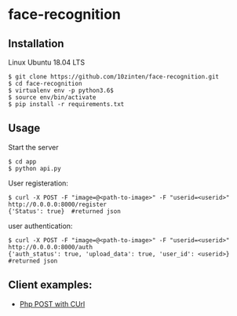 # face-recognition

## Installation
Linux Ubuntu 18.04 LTS
```
$ git clone https://github.com/10zinten/face-recognition.git
$ cd face-recognition
$ virtualenv env -p python3.6$ 
$ source env/bin/activate
$ pip install -r requirements.txt
```

## Usage
Start the server
```
$ cd app
$ python api.py
```

User registeration:
```
$ curl -X POST -F "image=@<path-to-image>" -F "userid=<userid>" http://0.0.0.0:8000/register
{'Status': true}  #returned json
```

user authentication:
```
$ curl -X POST -F "image=@<path-to-image>" -F "userid=<userid>" http://0.0.0.0:8000/auth
{'auth_status': true, 'upload_data': true, 'user_id': <userid>}  #returned json
```

## Client examples: 
- [Php POST with CUrl](https://stackoverflow.com/questions/3433542/curl-php-send-image)

